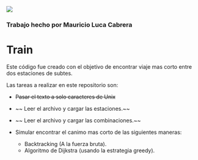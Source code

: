 ![](http://www.fi.uba.ar/sites/default/files/Logo%20FIUBA.jpg)
### Trabajo hecho por Mauricio Luca Cabrera


# Train

Este código fue creado con el objetivo de encontrar viaje mas corto entre dos estaciones de subtes.

Las tareas a realizar en este repositorio son:

  - ~~Pasar el texto a solo caracteres de Unix~~
  
  - ~~ Leer el archivo y cargar las estaciones.~~
  
  - ~~ Leer el archivo y cargar las combinaciones.~~
  
  - Simular encontrar el canimo mas corto de las siguientes maneras:
    - Backtracking (A la fuerza bruta).
    - Algoritmo de Dijkstra (usando la estrategia greedy).
